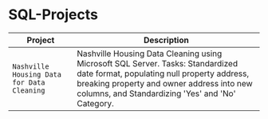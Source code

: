 # SQL-Projects

| Project | Description |
| --- | --- |
| `Nashville Housing Data for Data Cleaning` | Nashville Housing Data Cleaning using Microsoft SQL Server. Tasks: Standardized date format, populating null property address, breaking property and owner address into new columns, and Standardizing 'Yes' and 'No' Category. |

